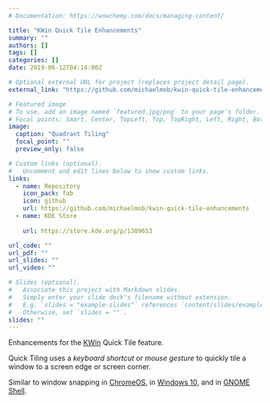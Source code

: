 ```yaml
---
# Documentation: https://wowchemy.com/docs/managing-content/

title: "KWin Quick Tile Enhancements"
summary: ""
authors: []
tags: []
categories: []
date: 2019-06-12T04:14:00Z

# Optional external URL for project (replaces project detail page).
external_link: "https://github.com/michaelmob/kwin-quick-tile-enhancements"

# Featured image
# To use, add an image named `featured.jpg/png` to your page's folder.
# Focal points: Smart, Center, TopLeft, Top, TopRight, Left, Right, BottomLeft, Bottom, BottomRight.
image:
  caption: "Quadrant Tiling"
  focal_point: ""
  preview_only: false

# Custom links (optional).
#   Uncomment and edit lines below to show custom links.
links:
  - name: Repository
    icon_pack: fab
    icon: github
    url: https://github.com/michaelmob/kwin-quick-tile-enhancements
  - name: KDE Store
    
    url: https://store.kde.org/p/1309653

url_code: ""
url_pdf: ""
url_slides: ""
url_video: ""

# Slides (optional).
#   Associate this project with Markdown slides.
#   Simply enter your slide deck's filename without extension.
#   E.g. `slides = "example-slides"` references `content/slides/example-slides.md`.
#   Otherwise, set `slides = ""`.
slides: ""
---
```


Enhancements for the [KWin](https://userbase.kde.org/KWin) Quick Tile feature.

Quick Tiling uses a _keyboard shortcut_ or _mouse gesture_ to quickly tile
a window to a screen edge or screen corner.

Similar to window snapping in [ChromeOS](https://www.omgchrome.com/hidden-window-snap-resize-feature-chrome-os/), in
[Windows 10](https://www.youtube.com/watch?v=Bk8yTBLEj3c), and in
[GNOME Shell](https://www.youtube.com/watch?v=vfj5KjAm-LE).
